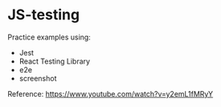 # JS-testing

Practice examples using:

-   Jest
-   React Testing Library
-   e2e
-   screenshot

Reference: https://www.youtube.com/watch?v=y2emL1fMRyY
